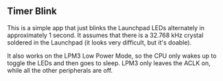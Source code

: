 ## Timer Blink

This is a simple app that just blinks the Launchpad LEDs alternately in approximately 1 second. It assumes that there is a 32.768 kHz crystal soldered in the Launchpad (it looks very difficult, but it's doable). 

It also works on the LPM3 Low Power Mode, so the CPU only wakes up to toggle the LEDs and then goes to sleep. LPM3 only leaves the ACLK on, while all the other peripherals are off.